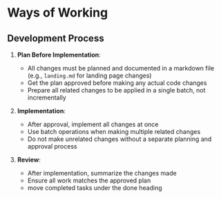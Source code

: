 # Ways of Working

## Development Process

1. **Plan Before Implementation**:
   - All changes must be planned and documented in a markdown file (e.g., `landing.md` for landing page changes)
   - Get the plan approved before making any actual code changes
   - Prepare all related changes to be applied in a single batch, not incrementally

2. **Implementation**:
   - After approval, implement all changes at once
   - Use batch operations when making multiple related changes
   - Do not make unrelated changes without a separate planning and approval process

3. **Review**:
   - After implementation, summarize the changes made
   - Ensure all work matches the approved plan
   - move completed tasks under the done heading